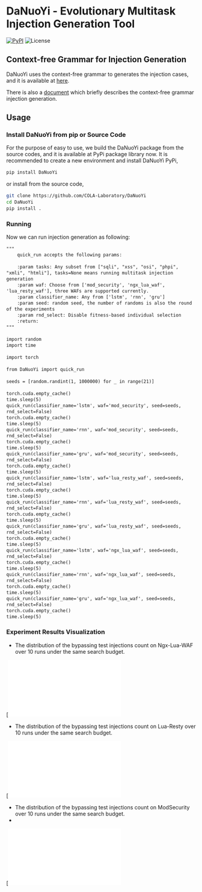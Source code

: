 # DaNuoYi - Evolutionary Multitask Injection Generation Tool
[![PyPI](https://img.shields.io/pypi/v/DaNuoYi)](https://pypi.org/project/DaNuoYi/)
![License](https://img.shields.io/pypi/l/DaNuoYi?logo=DaNuoYi)

## Context-free Grammar for Injection Generation
DaNuoYi uses the context-free grammar to generates the injection cases, and it is available at [here](DaNuoYi/injection_utils/payload).

There is also a [document](document/context-free-grammar.pdf) which briefly describes the context-free grammar injection generation.

## Usage

### Install DaNuoYi from pip or Source Code
For the purpose of easy to use, we build the DaNuoYi package from the source codes, and it is available at PyPi package library now. 
It is recommended to create a new environment and install DaNuoYi PyPi,
```bash
pip install DaNuoYi
```
or install from the source code,

```bash
git clone https://github.com/COLA-Laboratory/DaNuoYi
cd DaNuoYi
pip install .
```

### Running
Now we can run injection generation as following:
```python3
"""
    quick_run accepts the following params:

    :param tasks: Any subset from ["sqli", "xss", "osi", "phpi", "xmli", "htmli"], tasks=None means running multitask injection generation
    :param waf: Choose from ['mod_security', 'ngx_lua_waf', 'lua_resty_waf'], three WAFs are supported currently.
    :param classifier_name: Any from ['lstm', 'rnn', 'gru']
    :param seed: random seed, the number of randoms is also the round of the experiments
    :param rnd_select: Disable fitness-based individual selection
    :return:
"""

import random
import time

import torch

from DaNuoYi import quick_run

seeds = [random.randint(1, 1000000) for _ in range(21)]

torch.cuda.empty_cache()
time.sleep(5)
quick_run(classifier_name='lstm', waf='mod_security', seed=seeds, rnd_select=False)
torch.cuda.empty_cache()
time.sleep(5)
quick_run(classifier_name='rnn', waf='mod_security', seed=seeds, rnd_select=False)
torch.cuda.empty_cache()
time.sleep(5)
quick_run(classifier_name='gru', waf='mod_security', seed=seeds, rnd_select=False)
torch.cuda.empty_cache()
time.sleep(5)
quick_run(classifier_name='lstm', waf='lua_resty_waf', seed=seeds, rnd_select=False)
torch.cuda.empty_cache()
time.sleep(5)
quick_run(classifier_name='rnn', waf='lua_resty_waf', seed=seeds, rnd_select=False)
torch.cuda.empty_cache()
time.sleep(5)
quick_run(classifier_name='gru', waf='lua_resty_waf', seed=seeds, rnd_select=False)
torch.cuda.empty_cache()
time.sleep(5)
quick_run(classifier_name='lstm', waf='ngx_lua_waf', seed=seeds, rnd_select=False)
torch.cuda.empty_cache()
time.sleep(5)
quick_run(classifier_name='rnn', waf='ngx_lua_waf', seed=seeds, rnd_select=False)
torch.cuda.empty_cache()
time.sleep(5)
quick_run(classifier_name='gru', waf='ngx_lua_waf', seed=seeds, rnd_select=False)
torch.cuda.empty_cache()
time.sleep(5)

```
### Experiment Results Visualization
- The distribution of the bypassing test injections count on Ngx-Lua-WAF over 10 runs under the same search budget.

[![NGX-Lua-WAF](document/box_ngx.pdf)
- The distribution of the bypassing test injections count on Lua-Resty over 10 runs under the same search budget.

[![LUA-Resty-WAF](document/box_lua.pdf)
- The distribution of the bypassing test injections count on ModSecurity over 10 runs under the same search budget.
- 
[![ModSecurity-WAF](document/box_mod.pdf)



